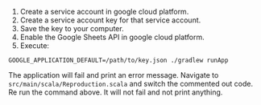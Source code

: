 1. Create a service account in google cloud platform.
2. Create a service account key for that service account.
3. Save the key to your computer.
4. Enable the Google Sheets API in google cloud platform.
5. Execute:

```
GOOGLE_APPLICATION_DEFAULT=/path/to/key.json ./gradlew runApp
```

The application will fail and print an error message. Navigate to `src/main/scala/Reproduction.scala` and switch the commented out code. Re run the command above. It will not fail and not print anything.
